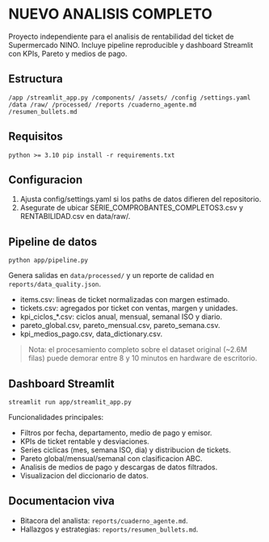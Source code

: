# NUEVO ANALISIS COMPLETO

Proyecto independiente para el analisis de rentabilidad del ticket de Supermercado NINO. Incluye pipeline reproducible y dashboard Streamlit con KPIs, Pareto y medios de pago.

## Estructura

`
/app
  /streamlit_app.py
  /components/
  /assets/
/config
  /settings.yaml
/data
  /raw/
  /processed/
/reports
  /cuaderno_agente.md
  /resumen_bullets.md
`

## Requisitos

`
python >= 3.10
pip install -r requirements.txt
`

## Configuracion

1. Ajusta config/settings.yaml si los paths de datos difieren del repositorio.
2. Asegurate de ubicar SERIE_COMPROBANTES_COMPLETOS3.csv y RENTABILIDAD.csv en data/raw/.

## Pipeline de datos

`
python app/pipeline.py
`

Genera salidas en `data/processed/` y un reporte de calidad en
`reports/data_quality.json`.

- items.csv: lineas de ticket normalizadas con margen estimado.
- tickets.csv: agregados por ticket con ventas, margen y unidades.
- kpi_ciclos_*.csv: ciclos anual, mensual, semanal ISO y diario.
- pareto_global.csv, pareto_mensual.csv, pareto_semana.csv.
- kpi_medios_pago.csv, data_dictionary.csv.

> Nota: el procesamiento completo sobre el dataset original (~2.6M filas) puede demorar entre 8 y 10 minutos en hardware de escritorio.

## Dashboard Streamlit

`
streamlit run app/streamlit_app.py
`

Funcionalidades principales:

- Filtros por fecha, departamento, medio de pago y emisor.
- KPIs de ticket rentable y desviaciones.
- Series ciclicas (mes, semana ISO, dia) y distribucion de tickets.
- Pareto global/mensual/semanal con clasificacion ABC.
- Analisis de medios de pago y descargas de datos filtrados.
- Visualizacion del diccionario de datos.

## Documentacion viva

- Bitacora del analista: `reports/cuaderno_agente.md`.
- Hallazgos y estrategias: `reports/resumen_bullets.md`.
